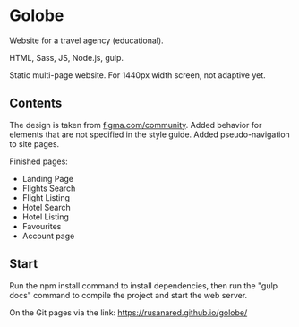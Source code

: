 # Golobe
Website for a travel agency (educational).

HTML, Sass, JS, Node.js, gulp.

Static multi-page website. For 1440px width screen, not adaptive yet.

## Contents
The design is taken from [figma.com/community](https://www.figma.com/community/file/1182308758714734501). Added behavior for elements that are not specified in the style guide. Added pseudo-navigation to site pages.

Finished pages:
* Landing Page
* Flights Search
* Flight Listing
* Hotel Search
* Hotel Listing
* Favourites
* Account page

## Start
Run the npm install command to install dependencies, then run the "gulp docs" command to compile the project and start the web server. 

On the Git pages via the link: https://rusanared.github.io/golobe/
